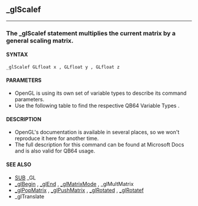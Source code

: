## _glScalef
---

### The _glScalef statement multiplies the current matrix by a general scaling matrix.

#### SYNTAX

`_glScalef GLfloat x , GLfloat y , GLfloat z`

#### PARAMETERS
* OpenGL is using its own set of variable types to describe its command parameters.
* Use the following table to find the respective QB64 Variable Types .


#### DESCRIPTION
* OpenGL's documentation is available in several places, so we won't reproduce it here for another time.
* The full description for this command can be found at Microsoft Docs and is also valid for QB64 usage.


#### SEE ALSO
* [SUB](./SUB.md) _GL
* [_glBegin](./_glBegin.md) , [_glEnd](./_glEnd.md) , [_glMatrixMode](./_glMatrixMode.md) , _glMultMatrix
* [_glPopMatrix](./_glPopMatrix.md) , [_glPushMatrix](./_glPushMatrix.md) , [_glRotated](./_glRotated.md) , [_glRotatef](./_glRotatef.md)
* _glTranslate
